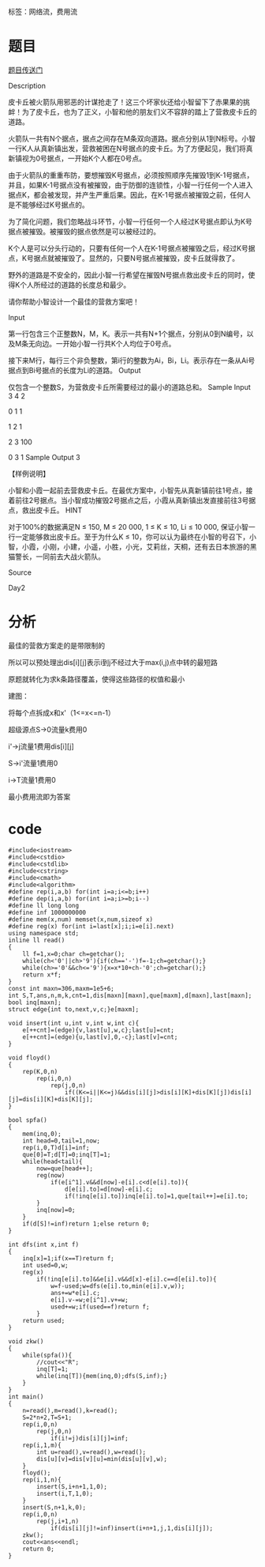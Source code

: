 ﻿---
tags: 
 - 网络流-费用流
grammar_cjkRuby: true
catalog: true
layout:  post
header-img: "img/header/P40.jpg"
preview-img: "/img/preview/P80.jpg"
---
标签：网络流，费用流

# 题目

[题目传送门](http://www.lydsy.com/JudgeOnline/problem.php?id=2324)

Description

皮卡丘被火箭队用邪恶的计谋抢走了！这三个坏家伙还给小智留下了赤果果的挑衅！为了皮卡丘，也为了正义，小智和他的朋友们义不容辞的踏上了营救皮卡丘的道路。

火箭队一共有N个据点，据点之间存在M条双向道路。据点分别从1到N标号。小智一行K人从真新镇出发，营救被困在N号据点的皮卡丘。为了方便起见，我们将真新镇视为0号据点，一开始K个人都在0号点。

由于火箭队的重重布防，要想摧毁K号据点，必须按照顺序先摧毁1到K-1号据点，并且，如果K-1号据点没有被摧毁，由于防御的连锁性，小智一行任何一个人进入据点K，都会被发现，并产生严重后果。因此，在K-1号据点被摧毁之前，任何人是不能够经过K号据点的。

为了简化问题，我们忽略战斗环节，小智一行任何一个人经过K号据点即认为K号据点被摧毁。被摧毁的据点依然是可以被经过的。

K个人是可以分头行动的，只要有任何一个人在K-1号据点被摧毁之后，经过K号据点，K号据点就被摧毁了。显然的，只要N号据点被摧毁，皮卡丘就得救了。

野外的道路是不安全的，因此小智一行希望在摧毁N号据点救出皮卡丘的同时，使得K个人所经过的道路的长度总和最少。

请你帮助小智设计一个最佳的营救方案吧！

Input

第一行包含三个正整数N，M，K。表示一共有N+1个据点，分别从0到N编号，以及M条无向边。一开始小智一行共K个人均位于0号点。 

接下来M行，每行三个非负整数，第i行的整数为Ai，Bi，Li。表示存在一条从Ai号据点到Bi号据点的长度为Li的道路。
Output

仅包含一个整数S，为营救皮卡丘所需要经过的最小的道路总和。
Sample Input
3 4 2

0 1 1

1 2 1

2 3 100

0 3 1
Sample Output
3

【样例说明】

小智和小霞一起前去营救皮卡丘。在最优方案中，小智先从真新镇前往1号点，接着前往2号据点。当小智成功摧毁2号据点之后，小霞从真新镇出发直接前往3号据点，救出皮卡丘。
HINT

对于100%的数据满足N ≤ 150, M ≤ 20 000, 1 ≤ K ≤ 10, Li ≤ 10 000, 保证小智一行一定能够救出皮卡丘。至于为什么K ≤ 10，你可以认为最终在小智的号召下，小智，小霞，小刚，小建，小遥，小胜，小光，艾莉丝，天桐，还有去日本旅游的黑猫警长，一同前去大战火箭队。

Source

Day2

# 分析

最佳的营救方案走的是带限制的

所以可以预处理出dis[i][j]表示i到j不经过大于max(i,j)点中转的最短路

原题就转化为求k条路径覆盖，使得这些路径的权值和最小

建图：

将每个点拆成x和x'（1<=x<=n-1）

超级源点S->0流量k费用0

i'->j流量1费用dis[i][j]

S->i'流量1费用0

i->T流量1费用0

最小费用流即为答案

# code

```
#include<iostream>
#include<cstdio>
#include<cstdlib>
#include<cstring>
#include<cmath>
#include<algorithm>
#define rep(i,a,b) for(int i=a;i<=b;i++)
#define dep(i,a,b) for(int i=a;i>=b;i--)
#define ll long long
#define inf 1000000000
#define mem(x,num) memset(x,num,sizeof x)
#define reg(x) for(int i=last[x];i;i=e[i].next)
using namespace std;
inline ll read()
{
	ll f=1,x=0;char ch=getchar();
	while(ch<'0'||ch>'9'){if(ch=='-')f=-1;ch=getchar();}
	while(ch>='0'&&ch<='9'){x=x*10+ch-'0';ch=getchar();}
	return x*f;
}
const int maxn=306,maxm=1e5+6;
int S,T,ans,n,m,k,cnt=1,dis[maxn][maxn],que[maxm],d[maxn],last[maxn];
bool inq[maxn];
struct edge{int to,next,v,c;}e[maxm];

void insert(int u,int v,int w,int c){
	e[++cnt]=(edge){v,last[u],w,c};last[u]=cnt;
	e[++cnt]=(edge){u,last[v],0,-c};last[v]=cnt;
}

void floyd()
{
	rep(K,0,n)
		rep(i,0,n)
			rep(j,0,n)
				if((K<=i||K<=j)&&dis[i][j]>dis[i][K]+dis[K][j])dis[i][j]=dis[i][K]+dis[K][j];
}

bool spfa()
{
	mem(inq,0);
	int head=0,tail=1,now;
	rep(i,0,T)d[i]=inf;
	que[0]=T;d[T]=0;inq[T]=1;
	while(head<tail){
		now=que[head++];
		reg(now)
			if(e[i^1].v&&d[now]-e[i].c<d[e[i].to]){
				d[e[i].to]=d[now]-e[i].c;
				if(!inq[e[i].to])inq[e[i].to]=1,que[tail++]=e[i].to;
		}
		inq[now]=0;
	}
	if(d[S]!=inf)return 1;else return 0;
}

int dfs(int x,int f)
{
	inq[x]=1;if(x==T)return f;
	int used=0,w;
	reg(x)
		if(!inq[e[i].to]&&e[i].v&&d[x]-e[i].c==d[e[i].to]){
			w=f-used;w=dfs(e[i].to,min(e[i].v,w));
			ans+=w*e[i].c;
			e[i].v-=w;e[i^1].v+=w;
			used+=w;if(used==f)return f;
		}
	return used;
}

void zkw()
{
	while(spfa()){
		//cout<<"R";
		inq[T]=1;
		while(inq[T]){mem(inq,0);dfs(S,inf);}
	}
}
int main()
{
	n=read(),m=read(),k=read();
	S=2*n+2,T=S+1;
	rep(i,0,n)
		rep(j,0,n)
			if(i!=j)dis[i][j]=inf;
	rep(i,1,m){
		int u=read(),v=read(),w=read();
		dis[u][v]=dis[v][u]=min(dis[u][v],w);
	}
	floyd();
	rep(i,1,n){
		insert(S,i+n+1,1,0);
		insert(i,T,1,0);
	}
	insert(S,n+1,k,0);
	rep(i,0,n)
		rep(j,i+1,n)
			if(dis[i][j]!=inf)insert(i+n+1,j,1,dis[i][j]);
	zkw();
	cout<<ans<<endl;
	return 0;
}
```